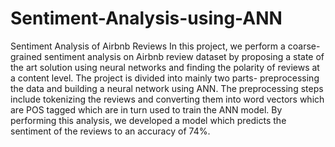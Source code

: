 # Sentiment-Analysis-using-ANN
Sentiment Analysis of Airbnb Reviews
In this project, we perform a coarse-grained sentiment analysis on Airbnb review dataset by proposing a state of the art solution using neural networks and finding the polarity of reviews at a content level. The project is divided into mainly two parts- preprocessing the data and building a neural network using ANN. The preprocessing steps include tokenizing the reviews and converting them into word vectors which are POS tagged which are in turn used to train the ANN model. By performing this analysis, we developed a model which predicts the sentiment of the reviews to an accuracy of 74%. 
